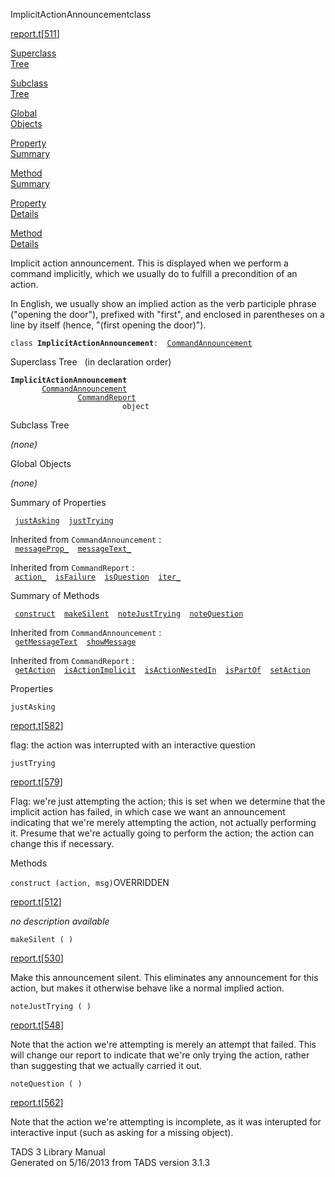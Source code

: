 ---
---
<span class="title">ImplicitActionAnnouncement</span><span class="type">class</span>

[report.t](../file/report.t.html)\[[511](../source/report.t.html#511)\]

[Superclass  
Tree](#_SuperClassTree_)

[Subclass  
Tree](#_SubClassTree_)

[Global  
Objects](#_ObjectSummary_)

[Property  
Summary](#_PropSummary_)

[Method  
Summary](#_MethodSummary_)

[Property  
Details](#_Properties_)

[Method  
Details](#_Methods_)

<div class="fdesc">

Implicit action announcement. This is displayed when we perform a
command implicitly, which we usually do to fulfill a precondition of an
action.

In English, we usually show an implied action as the verb participle
phrase ("opening the door"), prefixed with "first", and enclosed in
parentheses on a line by itself (hence, "(first opening the door)").

`class `**`ImplicitActionAnnouncement`**` :   `[`CommandAnnouncement`](../object/CommandAnnouncement.html)

</div>

<span id="_SuperClassTree_"></span>

<div class="mjhd">

<span class="hdln">Superclass Tree</span>   (in declaration order)

</div>

**`ImplicitActionAnnouncement`**  
`         `[`CommandAnnouncement`](../object/CommandAnnouncement.html)  
`                 `[`CommandReport`](../object/CommandReport.html)  
`                         object`  
<span id="_SubClassTree_"></span>

<div class="mjhd">

<span class="hdln">Subclass Tree</span>  

</div>

*(none)* <span id="_ObjectSummary_"></span>

<div class="mjhd">

<span class="hdln">Global Objects</span>  

</div>

*(none)* <span id="_PropSummary_"></span>

<div class="mjhd">

<span class="hdln">Summary of Properties</span>  

</div>

` `[`justAsking`](#justAsking)`  `[`justTrying`](#justTrying)`  `

Inherited from `CommandAnnouncement` :  
` `[`messageProp_`](../object/CommandAnnouncement.html#messageProp_)`  `[`messageText_`](../object/CommandAnnouncement.html#messageText_)`  `

Inherited from `CommandReport` :  
` `[`action_`](../object/CommandReport.html#action_)`  `[`isFailure`](../object/CommandReport.html#isFailure)`  `[`isQuestion`](../object/CommandReport.html#isQuestion)`  `[`iter_`](../object/CommandReport.html#iter_)`  `

<span id="_MethodSummary_"></span>

<div class="mjhd">

<span class="hdln">Summary of Methods</span>  

</div>

` `[`construct`](#construct)`  `[`makeSilent`](#makeSilent)`  `[`noteJustTrying`](#noteJustTrying)`  `[`noteQuestion`](#noteQuestion)`  `

Inherited from `CommandAnnouncement` :  
` `[`getMessageText`](../object/CommandAnnouncement.html#getMessageText)`  `[`showMessage`](../object/CommandAnnouncement.html#showMessage)`  `

Inherited from `CommandReport` :  
` `[`getAction`](../object/CommandReport.html#getAction)`  `[`isActionImplicit`](../object/CommandReport.html#isActionImplicit)`  `[`isActionNestedIn`](../object/CommandReport.html#isActionNestedIn)`  `[`isPartOf`](../object/CommandReport.html#isPartOf)`  `[`setAction`](../object/CommandReport.html#setAction)`  `

<span id="_Properties_"></span>

<div class="mjhd">

<span class="hdln">Properties</span>  

</div>

<span id="justAsking"></span>

`justAsking`

[report.t](../file/report.t.html)\[[582](../source/report.t.html#582)\]

<div class="desc">

flag: the action was interrupted with an interactive question

</div>

<span id="justTrying"></span>

`justTrying`

[report.t](../file/report.t.html)\[[579](../source/report.t.html#579)\]

<div class="desc">

Flag: we're just attempting the action; this is set when we determine
that the implicit action has failed, in which case we want an
announcement indicating that we're merely attempting the action, not
actually performing it. Presume that we're actually going to perform the
action; the action can change this if necessary.

</div>

<span id="_Methods_"></span>

<div class="mjhd">

<span class="hdln">Methods</span>  

</div>

<span id="construct"></span>

`construct (action, msg)`<span class="rem">OVERRIDDEN</span>

[report.t](../file/report.t.html)\[[512](../source/report.t.html#512)\]

<div class="desc">

*no description available*

</div>

<span id="makeSilent"></span>

`makeSilent ( )`

[report.t](../file/report.t.html)\[[530](../source/report.t.html#530)\]

<div class="desc">

Make this announcement silent. This eliminates any announcement for this
action, but makes it otherwise behave like a normal implied action.

</div>

<span id="noteJustTrying"></span>

`noteJustTrying ( )`

[report.t](../file/report.t.html)\[[548](../source/report.t.html#548)\]

<div class="desc">

Note that the action we're attempting is merely an attempt that failed.
This will change our report to indicate that we're only trying the
action, rather than suggesting that we actually carried it out.

</div>

<span id="noteQuestion"></span>

`noteQuestion ( )`

[report.t](../file/report.t.html)\[[562](../source/report.t.html#562)\]

<div class="desc">

Note that the action we're attempting is incomplete, as it was
interupted for interactive input (such as asking for a missing object).

</div>

<div class="ftr">

TADS 3 Library Manual  
Generated on 5/16/2013 from TADS version 3.1.3

</div>
